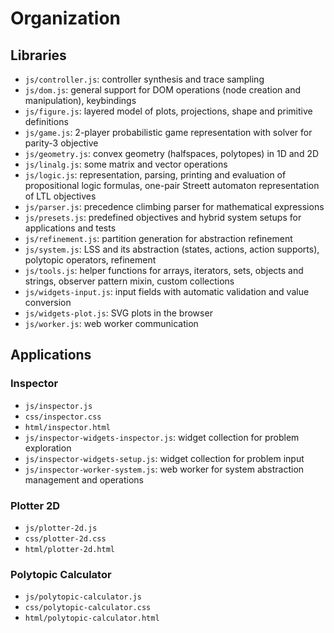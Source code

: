 # Organization

## Libraries

- `js/controller.js`: controller synthesis and trace sampling
- `js/dom.js`: general support for DOM operations (node creation and manipulation), keybindings
- `js/figure.js`: layered model of plots, projections, shape and primitive definitions
- `js/game.js`: 2-player probabilistic game representation with solver for parity-3 objective
- `js/geometry.js`: convex geometry (halfspaces, polytopes) in 1D and 2D
- `js/linalg.js`: some matrix and vector operations
- `js/logic.js`: representation, parsing, printing and evaluation of propositional logic formulas, one-pair Streett automaton representation of LTL objectives
- `js/parser.js`: precedence climbing parser for mathematical expressions
- `js/presets.js`: predefined objectives and hybrid system setups for applications and tests
- `js/refinement.js`: partition generation for abstraction refinement
- `js/system.js`: LSS and its abstraction (states, actions, action supports), polytopic operators, refinement
- `js/tools.js`: helper functions for arrays, iterators, sets, objects and strings, observer pattern mixin, custom collections
- `js/widgets-input.js`: input fields with automatic validation and value conversion
- `js/widgets-plot.js`: SVG plots in the browser
- `js/worker.js`: web worker communication


## Applications

### Inspector

- `js/inspector.js`
- `css/inspector.css`
- `html/inspector.html`
- `js/inspector-widgets-inspector.js`: widget collection for problem exploration
- `js/inspector-widgets-setup.js`: widget collection for problem input
- `js/inspector-worker-system.js`: web worker for system abstraction management and operations

### Plotter 2D

- `js/plotter-2d.js`
- `css/plotter-2d.css`
- `html/plotter-2d.html`

### Polytopic Calculator

- `js/polytopic-calculator.js`
- `css/polytopic-calculator.css`
- `html/polytopic-calculator.html`

